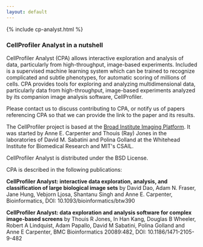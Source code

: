 ```yaml
---
layout: default
---
```

{% include cp-analyst.html %}

### CellProfiler Analyst in a nutshell

CellProfiler Analyst (CPA) allows interactive exploration and analysis of data, particularly from high-throughput, image-based experiments. Included is a supervised machine learning system which can be trained to recognize complicated and subtle phenotypes, for automatic scoring of millions of cells. CPA provides tools for exploring and analyzing multidimensional data, particularly data from high-throughput, image-based experiments analyzed by its companion image analysis software, CellProfiler.

Please contact us to discuss contributing to CPA, or notify us of papers referencing CPA so that we can provide the link to the paper and its results.

The CellProfiler project is based at the [Broad Institute Imaging Platform](http://broadinstitute.org/~anne). It was started by Anne E. Carpenter and Thouis (Ray) Jones in the laboratories of David M. Sabatini and Polina Golland at the Whitehead Institute for Biomedical Research and MIT's CSAIL.

CellProfiler Analyst is distributed under the BSD License.

CPA is described in the following publications:

**CellProfiler Analyst: interactive data exploration, analysis, and classification of large biological image sets**
by David Dao, Adam N. Fraser, Jane Hung, Vebjorn Ljosa, Shantanu Singh and Anne E. Carpenter, Bioinformatics, DOI: 10.1093/bioinformatics/btw390

**CellProfiler Analyst: data exploration and analysis software for complex image-based screens**
by Thouis R Jones, In Han Kang, Douglas B Wheeler, Robert A Lindquist, Adam Papallo, David M Sabatini, Polina Golland and Anne E Carpenter, BMC Bioinformatics 20089:482, DOI: 10.1186/1471-2105-9-482

<div class="bottom-margin"></div>
